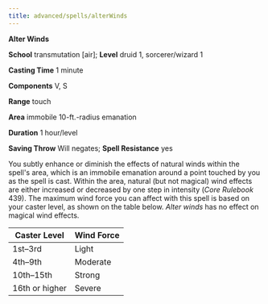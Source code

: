```yaml
---
title: advanced/spells/alterWinds
---
```

 **Alter Winds**

**School** transmutation [air]; **Level** druid 1, sorcerer/wizard 1

**Casting Time** 1 minute

**Components** V, S

**Range** touch

**Area** immobile 10-ft.-radius emanation

**Duration** 1 hour/level

**Saving Throw** Will negates; **Spell Resistance** yes

You subtly enhance or diminish the effects of natural winds within the spell's area, which is an immobile emanation around a point touched by you as the spell is cast. Within the area, natural (but not magical) wind effects are either increased or decreased by one step in intensity (_Core Rulebook_ 439). The maximum wind force you can affect with this spell is based on your caster level, as shown on the table below. _Alter winds_ has no effect on magical wind effects.

| Caster Level | Wind Force |
| --- | --- |
| 1st–3rd | Light |
| 4th–9th | Moderate |
| 10th–15th | Strong |
| 16th or higher | Severe |

